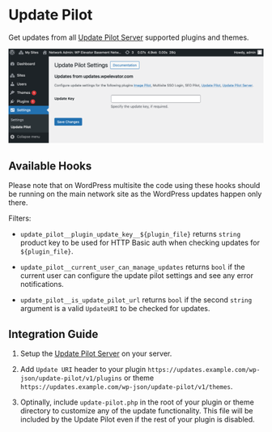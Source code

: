 # Update Pilot

Get updates from all [Update Pilot Server](https://wpelevator.com/plugins/update-pilot-server) supported plugins and themes.

![Update settings](assets/screenshot-1.png)

## Available Hooks

Please note that on WordPress multisite the code using these hooks should be running on the main network site as the WordPress updates happen only there.

Filters:

- `update_pilot__plugin_update_key__${plugin_file}` returns `string` product key to be used for HTTP Basic auth when checking updates for `${plugin_file}`.

- `update_pilot__current_user_can_manage_updates` returns `bool` if the current user can configure the update pilot settings and see any error notifications.

- `update_pilot__is_update_pilot_url` returns `bool` if the second `string` argument is a valid `UpdateURI` to be checked for updates.

## Integration Guide

1. Setup the [Update Pilot Server](https://wpelevator.com/plugins/update-pilot-server) on your server.

2. Add `Update URI` header to your plugin `https://updates.example.com/wp-json/update-pilot/v1/plugins` or theme `https://updates.example.com/wp-json/update-pilot/v1/themes`.

3. Optinally, include `update-pilot.php` in the root of your plugin or theme directory to customize any of the update functionality. This file will be included by the Update Pilot even if the rest of your plugin is disabled.
